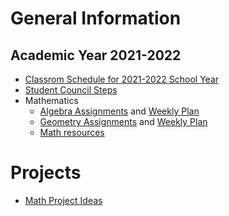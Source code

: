 # General Information
## Academic Year 2021-2022

* [Classrom Schedule for 2021-2022 School Year](Schedule2021-V1.png)
* [Student Council Steps](../2020/Council)
* Mathematics
  * [Algebra Assignments](algebra) and [Weekly Plan](weekplans_alg)
  * [Geometry Assignments](geometry) and [Weekly Plan](weekplans_geom)
  * [Math resources](math_resources)

# Projects
* [Math Project Ideas](math_project_ideas)
